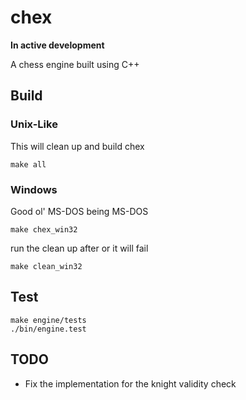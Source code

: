 # chex

**In active development**

A chess engine built using C++

## Build

### Unix-Like

This will clean up and build chex

```shell
make all 
```

### Windows

Good ol' MS-DOS being MS-DOS

```shell
make chex_win32
```

run the clean up after or it will fail

```shell
make clean_win32
```

## Test

```shell
make engine/tests
./bin/engine.test
```

## TODO
- Fix the implementation for the knight validity check
